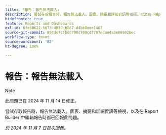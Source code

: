 ```yaml
---
title: 「報告：報告無法載入」
description: 嘗試存取報告時，報告無法載入。圖表、摘要和詳細資訊等檢視，以及在 Report Builder 中編輯報告時都已回報此問題。
hidefromtoc: true
feature: Reports and Dashboards
exl-id: 6fe58622-6673-4830-b867-d4bb8eee1467
source-git-commit: 894de7cfbd8798d700cd7707edae4a3e86902bec
workflow-type: tm+mt
source-wordcount: '82'
ht-degree: 100%

---
```


# 報告：報告無法載入

>[!NOTE]
>
>此問題已在 2024 年 11 月 14 日修正。

嘗試存取報告時，報告無法載入。圖表、摘要和詳細資訊等檢視，以及在 Report Builder 中編輯報告時都已回報此問題。

_於 2024 年 11 月 7 日首次回報。_
